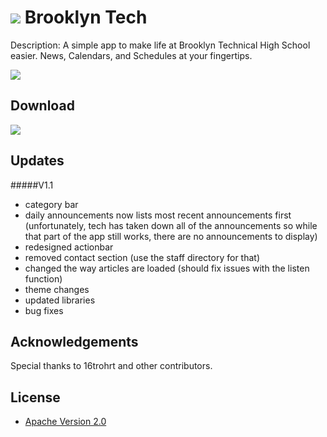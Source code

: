 # <img src="https://lh4.ggpht.com/uyFH3tRvHA9K_3zaX-EP2_GuTfK0quzzHUiuTPhjZsdl88nYlDixSuPMn0iZqJ5wH4E"/>      Brooklyn Tech

Description: A simple app to make life at Brooklyn Technical High School easier. News, Calendars, and Schedules at your fingertips.

  <img src="http://s29.postimg.org/9ea7v0o1j/graphic.png"/>

## Download
<a href="https://play.google.com/store/apps/details?id=com.tod.android.bths" alt="logo" title="Download from Google Play">
  <img src="http://developer.android.com/images/brand/en_app_rgb_wo_60.png">
</a>

## Updates
#####V1.1
- category bar
- daily announcements now lists most recent announcements first
(unfortunately, tech has taken down all of the announcements so while that part of the app still works, there are no announcements to display)
- redesigned actionbar
- removed contact section (use the staff directory for that)
- changed the way articles are loaded (should fix issues with the listen function)
- theme changes
- updated libraries
- bug fixes

## Acknowledgements

Special thanks to 16trohrt and other contributors.

## License

* [Apache Version 2.0](http://www.apache.org/licenses/LICENSE-2.0.html)
